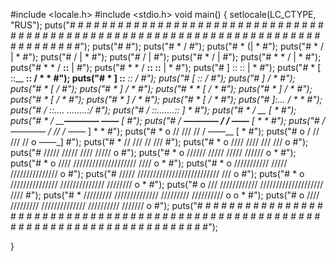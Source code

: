 #include <locale.h>
#include <stdio.h>
void main()
{
	setlocale(LC_CTYPE, "RUS");
	puts("# # # # # # # # # # # # # # # # # # # # # # # # # # # # # # # # # # # # # # # # # # # # # # # # # # # # # # # # # # # # # # # # # # # # # # # # # # # # # # # #");
	puts("#                                                                                                                                                             #");
	puts("#                                                *                                      /                                                                     #");
	puts("#                                                                       *              (|                                                             *       #");
	puts("#        *                                                                           /   |                    *                                               #");
	puts("#                                                                                 /       |                               *                                   #");
	puts("#                                                                               /          |                                                                  #");
	puts("#                                                 *                          /              |                                                                 #");
	puts("#                      *      *                                            /                 |                                  *                             #");
	puts("#                                              *       *                /         __::__      |                                                               #");
	puts("#                                *                *                   /      __::       ::__   |                     *                                        #");
	puts("#                                                                    ]       ::           ::    |                *                                            #");
	puts("#             *                                                     [       ::__       __::      /       *                             *                      #");
	puts("#                                   *                               ]         ::__   __::        /                                                            #");
	puts("#                                                                  [              ::            /                                                             #");
	puts("#                                                                  ]                            /                                                           * #");
	puts("#         *                                                       [                            /                                                              #");
	puts("#   *                                                             ]                            /                                      *                       #");
	puts("#                       *             *                          [                            /                *                                              #");
	puts("#                                              *                 ]                            /       *                                                       #");
	puts("#                                       *                       [                            /                                                        *       #");
	puts("#                                           *                   ]                            /                                            *                   #");
	puts("#       *                                                      [                            /                                          *                      #");
	puts("#                                                              ]:...                        /                        *              *                         #");
	puts("#                                                             /    ::....         ........:/                                                                  #");
	puts("#                                                           /           ::.......::        ]                                      *                           #");
	puts("#                                     *                   /                __              [                          *                                       #");
	puts("#      *                                                 /         ____————  ——__           [                                                                 #");
	puts("#                                                      /    ___————  /       /   ——__        [ *            *                                                 #");
	puts("#                                                     /__———— /     //      /        ——_      ]      *                                          *             #");
	puts("#                      *                                  o  //    ///     //       /   ——__  [                           *                                   #");
	puts("#                                                 o          /     //     ///      //   o   ——_]                                                              #");
	puts("#          *                                                //    ///     //      ///                                                                         #");
	puts("#                *                       o                ////   ////    ///     ///           o                                                              #");
	puts("#                                                        /////  /////   ////   /////      o                                                                   #");
	puts("#                             *              o          ////// /////   /////  //////                 o                         *                              #");
	puts("#                  *                                 o //// //////////////////// //// o                                                               *       #");
	puts("#                     *             o                /////////// ///// ///////////////          o                                                             #");
	puts("#                                                  ///// ////////////////////////// ///                   o                                                   #");
	puts("#                        *                 o     /////////////// ////////////// ////////   o                         *                                        #");
	puts("#                                   o          /// //////////// //////////////////// ////                                                                     #");
	puts("#     *                                      ///////// ////////////// ///////// //////////      o        o                                            *       #");
	puts("#                                      o   //// ///////// ////////////// ////////// ///////          o                                                        #");
	puts("# # # # # # # # # # # # # # # # # # # # # # # # # # # # # # # # # # # # # # # # # # # # # # # # # # # # # # # # # # # # # # # # # # # # # # # # # # # # # # # #");

}
